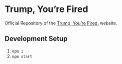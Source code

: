# Trump, You’re Fired

Official Repository of the [Trump, You’re Fired.](http://www.trumpyourefired.com/) website.

## Development Setup
1. `npm i`
2. `npm start`
